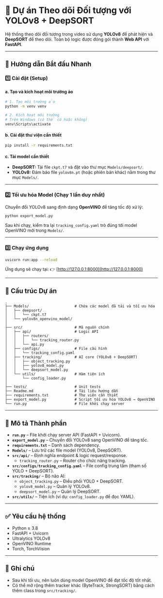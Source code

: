 # 🎯 Dự án Theo dõi Đối tượng với YOLOv8 + DeepSORT  

Hệ thống theo dõi đối tượng trong video sử dụng **YOLOv8** để phát hiện và **DeepSORT** để theo dõi. Toàn bộ logic được đóng gói thành **Web API** với **FastAPI**.  

---

## 🚀 Hướng dẫn Bắt đầu Nhanh  

### 1️⃣ Cài đặt (Setup)  

#### a. Tạo và kích hoạt môi trường ảo  

```bash
# 1. Tạo môi trường ảo
python -m venv venv

# 2. Kích hoạt môi trường
# Trên Windows (có thể có hoặc không)
venv\Scripts\activate
```

#### b. Cài đặt thư viện cần thiết  

```bash
pip install -r requirements.txt
```

#### c. Tải model cần thiết  

- **DeepSORT:** Tải file `ckpt.t7` và đặt vào thư mục `Models/deepsort/`.  
- **YOLOv8:** Đảm bảo file `yolov8n.pt` (hoặc phiên bản khác) nằm trong thư mục `Models/`.  

---

### 2️⃣ Tối ưu hóa Model (Chạy 1 lần duy nhất)  

Chuyển đổi YOLOv8 sang định dạng **OpenVINO** để tăng tốc độ xử lý:  

```bash
python export_model.py
```

Sau khi chạy, kiểm tra lại `tracking_config.yaml` trỏ đúng tới model OpenVINO mới trong `Models/`.  

---

### 3️⃣ Chạy ứng dụng  

```bash
uvicorn run:app --reload
```

Ứng dụng sẽ chạy tại: 👉 [http://127.0.0.1:8000](http://127.0.0.1:8000)  

---

## 📂 Cấu trúc Dự án  

```
.
├── Models/                     # Chứa các model đã tải và tối ưu hóa
│   ├── deepsort/
│   │   └── ckpt.t7
│   └── yolov8n_openvino_model/
│
├── src/                        # Mã nguồn chính
│   ├── api/                    # Logic API
│   │   ├── routers/
│   │   │   └── tracking_router.py
│   │   └── api.py
│   ├── configs/                # File cấu hình
│   │   └── tracking_config.yaml
│   ├── tracking/               # AI core (YOLOv8 + DeepSORT)
│   │   ├── object_tracking.py
│   │   ├── yolov8_model.py
│   │   └── deepsort_model.py
│   └── utils/                  # Hàm tiện ích
│       └── config_loader.py
│
├── tests/                      # Unit tests
├── Readme.md                   # Tài liệu hướng dẫn
├── requirements.txt            # Thư viện cần thiết
├── export_model.py             # Script tối ưu hóa YOLOv8 → OpenVINO
└── run.py                      # File khởi chạy server
```

---

## 📖 Mô tả Thành phần  

- **`run.py`** – File khởi chạy server API (FastAPI + Uvicorn).  
- **`export_model.py`** – Chuyển đổi YOLOv8 sang OpenVINO để tăng tốc.  
- **`requirements.txt`** – Danh sách dependency.  
- **`Models/`** – Lưu trữ các file model (YOLOv8, DeepSORT).  
- **`src/api/`** – Định nghĩa endpoint & logic request/response.  
  - `tracking_router.py` – Router cho chức năng tracking.  
- **`src/configs/tracking_config.yaml`** – File config trung tâm (tham số YOLO + DeepSORT).  
- **`src/tracking/`** – Bộ não AI:  
  - `object_tracking.py` – Điều phối YOLO + DeepSORT.  
  - `yolov8_model.py` – Quản lý YOLOv8.  
  - `deepsort_model.py` – Quản lý DeepSORT.  
- **`src/utils/`** – Tiện ích (ví dụ: `config_loader.py` để đọc YAML).  

---

## ✅ Yêu cầu hệ thống  

- Python ≥ 3.8  
- FastAPI + Uvicorn  
- Ultralytics YOLOv8  
- OpenVINO Runtime  
- Torch, TorchVision  

---

## 📌 Ghi chú  

- Sau khi tối ưu, nên luôn dùng model OpenVINO để đạt tốc độ tốt nhất.  
- Có thể mở rộng thêm tracker khác (ByteTrack, StrongSORT) bằng cách thêm class trong `src/tracking/`.  

